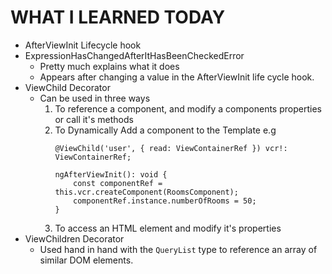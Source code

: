 # WHAT I LEARNED TODAY
- AfterViewInit Lifecycle hook
- ExpressionHasChangedAfterItHasBeenCheckedError
    - Pretty much explains what it does
    - Appears after changing a value in the AfterViewInit life cycle hook.
- ViewChild Decorator
    - Can be used in three ways
        1. To reference a component, and modify a components properties or call it's methods
        1. To Dynamically Add a component to the Template e.g
            ```
            @ViewChild('user', { read: ViewContainerRef }) vcr!: ViewContainerRef;

            ngAfterViewInit(): void {
                const componentRef = this.vcr.createComponent(RoomsComponent);
                componentRef.instance.numberOfRooms = 50;
            }
            ```
        1. To access an HTML element and modify it's properties
- ViewChildren Decorator
    - Used hand in hand with the `QueryList` type to reference an array of similar DOM elements.